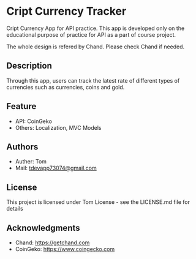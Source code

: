 # Cript Currency Tracker
Cript Currency App for API practice. This app is developed only on the educational purpose of practice for API as a part of course project. 

The whole design is refered by Chand. Please check Chand if needed.

## Description
Through this app, users can track the latest rate of different types of currencies such as currencies, coins and gold.


## Feature
* API: CoinGeko
* Others: Localization, MVC Models


## Authors
* Auther: Tom
* Mail: tdevapp73074@gmail.com


## License
This project is licensed under Tom License - see the LICENSE.md file for details


## Acknowledgments
* Chand:
https://getchand.com
* CoinGeko:
https://www.coingecko.com
